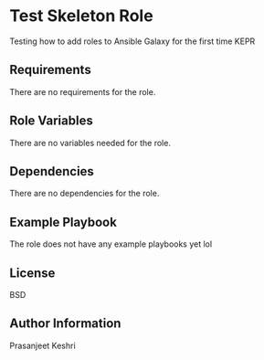 Test Skeleton Role
==================
Testing how to add roles to Ansible Galaxy for the first time KEPR

Requirements
------------
There are no requirements for the role.

Role Variables
--------------
There are no variables needed for the role.

Dependencies
------------
There are no dependencies for the role.

Example Playbook
----------------
The role does not have any example playbooks yet lol

License
-------
BSD

Author Information
------------------
Prasanjeet Keshri

